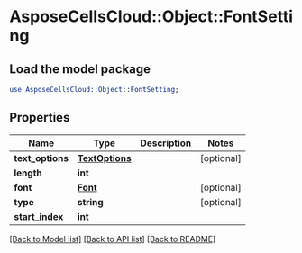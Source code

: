 # AsposeCellsCloud::Object::FontSetting

## Load the model package
```perl
use AsposeCellsCloud::Object::FontSetting;
```

## Properties
Name | Type | Description | Notes
------------ | ------------- | ------------- | -------------
**text_options** | [**TextOptions**](TextOptions.md) |  | [optional] 
**length** | **int** |  | 
**font** | [**Font**](Font.md) |  | [optional] 
**type** | **string** |  | [optional] 
**start_index** | **int** |  | 

[[Back to Model list]](../README.md#documentation-for-models) [[Back to API list]](../README.md#documentation-for-api-endpoints) [[Back to README]](../README.md)


